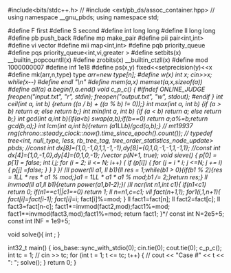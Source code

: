 #include<bits/stdc++.h>
// #include <ext/pb_ds/assoc_container.hpp>
// using namespace __gnu_pbds;
using namespace std;
 
#define F               first
#define S               second
#define int             long long
#define ll              long long
#define pb              push_back
#define mp              make_pair
#define pii             pair<int,int>
#define vi              vector<int>
#define mii             map<int,int>
#define pqb             priority_queue<int>
#define pqs             priority_queue<int,vi,greater<int> >
#define setbits(x)      __builtin_popcountll(x)
#define zrobits(x)      __builtin_ctzll(x)
#define mod             1000000007
#define inf             1e18
#define ps(x,y)         fixed<<setprecision(y)<<x
#define mk(arr,n,type)  type *arr=new type[n];
#define w(x)            int x; cin>>x; while(x--)
#define endl "\n"
#define mem(a,x) memset(a,x,sizeof(a))
#define all(a) a.begin(),a.end()
void c_p_c()
{
#ifndef ONLINE_JUDGE
    freopen("input.txt", "r", stdin);
    freopen("output.txt", "w", stdout);
#endif
}
int ceil(int a, int b) {return ((a / b) + ((a % b) != 0));}
int max(int a, int b) {if (a > b) return a; else return b;}
int min(int a, int b) {if (a < b) return a; else return b;}
int gcd(int a,int b){if(a<b) swap(a,b);if(b==0) return a;a%=b;return gcd(b,a);}
int lcm(int a,int b){return (a*1LL*b)/gcd(a,b);}
// mt19937                 rng(chrono::steady_clock::now().time_since_epoch().count());
// typedef tree<int, null_type, less<int>, rb_tree_tag, tree_order_statistics_node_update> pbds;
//const int dx[8]={1,0,-1,0,1,1,-1,-1},dy[8]={0,1,0,-1,-1,1,-1,1};
//const int dx[4]={1,0,-1,0},dy[4]={0,1,0,-1}; 
/*vector<bool> p(N+1, true);
void sieve()
{
  p[0] = p[1] = false;
  int i,j;
  for (i = 2; i*i <= N; i++) 
  {
      if (p[i]) 
      {
          for (j = i * i; j <=N; j += i)
            {
        p[j] =false;
        }
      }
  }
}*/
/*ll power(ll a1, ll b1){ll res = 1;while(b1 > 0){if(b1 % 2){res = 1LL * res * a1 % mod;}a1 = 1LL * a1 * a1 % mod;b1 /= 2;}return res;}
ll invmod(ll a1,ll b1){return power(a1,b1-2);}*/
/*ll ncr(int n1,int c1){
  if(n1<c1)
    return 0;
  if(n1==c1||c1==0)
    return 1;
  ll n=n1,c=c1;
  vll fact(n+1,1);
  for1(i,1,n+1){
    fact[i]=fact[i-1];
    fact[i]*=i;
    fact[i]%=mod;
  }
  ll fact1=fact[n];
  ll fact2=fact[c];
  ll fact3=fact[n-c];
  fact1*=invmod(fact2,mod);fact1%=mod;
  fact1*=invmod(fact3,mod);fact1%=mod;
return fact1;
}*/
const int N=2e5+5;
const int INF = 1e9+5;




void solve(){
    int ;
}


int32_t main()
{
    ios_base::sync_with_stdio(0); cin.tie(0); cout.tie(0);
    c_p_c();
    int tc = 1;
    // cin >> tc;
    for (int t = 1; t <= tc; t++) {
        // cout << "Case #" << t  << ": ";
        solve();
    }
    return 0;
}

